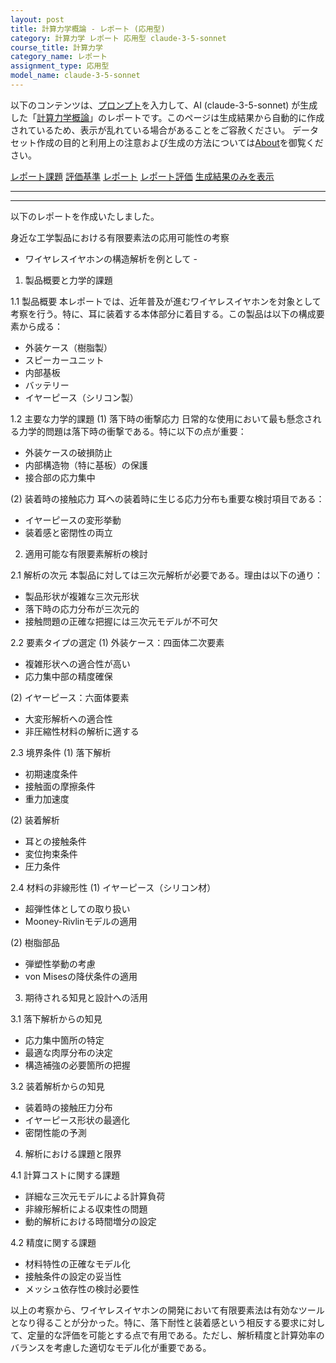 ```yaml
---
layout: post
title: 計算力学概論 - レポート (応用型)
category: 計算力学 レポート 応用型 claude-3-5-sonnet
course_title: 計算力学
category_name: レポート
assignment_type: 応用型
model_name: claude-3-5-sonnet
---
```


以下のコンテンツは、[プロンプト](https://github.com/takedatoshiyuki/synthetic_assignments/tree/main/generated/計算力学/claude-3-5-sonnet/prompt_レポート-応用型.md)を入力して、AI (claude-3-5-sonnet) が生成した「[計算力学概論](/contents/計算力学/)」のレポートです。このページは生成結果から自動的に作成されているため、表示が乱れている場合があることをご容赦ください。
データセット作成の目的と利用上の注意および生成の方法については[About](/About)を御覧ください。

[レポート課題](../レポート課題-応用型)
[評価基準](../評価基準-応用型)
[レポート](../レポート-応用型)
[レポート評価](../レポート評価-応用型)
[生成結果のみを表示](https://github.com/takedatoshiyuki/synthetic_assignments/tree/main/generated/計算力学/claude-3-5-sonnet/レポート-応用型.md)
  

***
***
  
以下のレポートを作成いたしました。

身近な工学製品における有限要素法の応用可能性の考察
- ワイヤレスイヤホンの構造解析を例として -

1. 製品概要と力学的課題

1.1 製品概要
本レポートでは、近年普及が進むワイヤレスイヤホンを対象として考察を行う。特に、耳に装着する本体部分に着目する。この製品は以下の構成要素から成る：
- 外装ケース（樹脂製）
- スピーカーユニット
- 内部基板
- バッテリー
- イヤーピース（シリコン製）

1.2 主要な力学的課題
(1) 落下時の衝撃応力
日常的な使用において最も懸念される力学的問題は落下時の衝撃である。特に以下の点が重要：
- 外装ケースの破損防止
- 内部構造物（特に基板）の保護
- 接合部の応力集中

(2) 装着時の接触応力
耳への装着時に生じる応力分布も重要な検討項目である：
- イヤーピースの変形挙動
- 装着感と密閉性の両立

2. 適用可能な有限要素解析の検討

2.1 解析の次元
本製品に対しては三次元解析が必要である。理由は以下の通り：
- 製品形状が複雑な三次元形状
- 落下時の応力分布が三次元的
- 接触問題の正確な把握には三次元モデルが不可欠

2.2 要素タイプの選定
(1) 外装ケース：四面体二次要素
- 複雑形状への適合性が高い
- 応力集中部の精度確保

(2) イヤーピース：六面体要素
- 大変形解析への適合性
- 非圧縮性材料の解析に適する

2.3 境界条件
(1) 落下解析
- 初期速度条件
- 接触面の摩擦条件
- 重力加速度

(2) 装着解析
- 耳との接触条件
- 変位拘束条件
- 圧力条件

2.4 材料の非線形性
(1) イヤーピース（シリコン材）
- 超弾性体としての取り扱い
- Mooney-Rivlinモデルの適用

(2) 樹脂部品
- 弾塑性挙動の考慮
- von Misesの降伏条件の適用

3. 期待される知見と設計への活用

3.1 落下解析からの知見
- 応力集中箇所の特定
- 最適な肉厚分布の決定
- 構造補強の必要箇所の把握

3.2 装着解析からの知見
- 装着時の接触圧力分布
- イヤーピース形状の最適化
- 密閉性能の予測

4. 解析における課題と限界

4.1 計算コストに関する課題
- 詳細な三次元モデルによる計算負荷
- 非線形解析による収束性の問題
- 動的解析における時間増分の設定

4.2 精度に関する課題
- 材料特性の正確なモデル化
- 接触条件の設定の妥当性
- メッシュ依存性の検討必要性

以上の考察から、ワイヤレスイヤホンの開発において有限要素法は有効なツールとなり得ることが分かった。特に、落下耐性と装着感という相反する要求に対して、定量的な評価を可能とする点で有用である。ただし、解析精度と計算効率のバランスを考慮した適切なモデル化が重要である。
